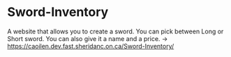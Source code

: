 # Sword-Inventory
A website that allows you to create a sword. You can pick between Long or Short sword. You can also give it a name and a price.
-> https://caoilen.dev.fast.sheridanc.on.ca/Sword-Inventory/
